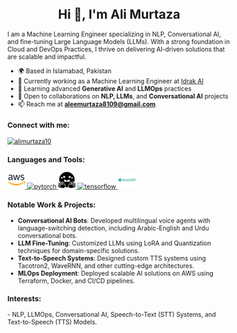 <h1 align="center">Hi 👋, I'm Ali Murtaza</h1>
I am a Machine Learning Engineer specializing in NLP, Conversational AI, and fine-tuning Large Language Models (LLMs). With a strong foundation in Cloud and DevOps Practices, I thrive on delivering AI-driven solutions that are scalable and impactful.

- 🌍 Based in Islamabad, Pakistan  
- 🔭 Currently working as a Machine Learning Engineer at [Idrak AI](https://idrakai.com/)  
- 🌱 Learning advanced **Generative AI** and **LLMOps** practices  
- 🤝 Open to collaborations on **NLP, LLMs**, and **Conversational AI** projects  
- 📫 Reach me at **aleemurtaza8109@gmail.com**  

<h3 align="left">Connect with me:</h3>
<p align="left">
  <a href="https://linkedin.com/in/alimurtaza10" target="blank"><img align="center" src="https://raw.githubusercontent.com/rahuldkjain/github-profile-readme-generator/master/src/images/icons/Social/linked-in-alt.svg" alt="alimurtaza10" height="30" width="40" /></a
</p>

<h3 align="left">Languages and Tools:</h3>
<p align="left">
  <a href="https://aws.amazon.com" target="_blank" rel="noreferrer"> <img src="https://raw.githubusercontent.com/devicons/devicon/master/icons/amazonwebservices/amazonwebservices-original-wordmark.svg" alt="aws" width="40" height="40"/> </a>
  <a href="https://pytorch.org/" target="_blank" rel="noreferrer"> <img src="https://www.vectorlogo.zone/logos/pytorch/pytorch-icon.svg" alt="pytorch" width="40" height="40"/> </a>
  <a href="https://huggingface.co/" target="_blank" rel="noreferrer"> <img src="https://raw.githubusercontent.com/simple-icons/simple-icons/develop/icons/huggingface.svg" alt="huggingface" width="40" height="40"/> </a>
  <a href="https://www.tensorflow.org" target="_blank" rel="noreferrer"> <img src="https://www.vectorlogo.zone/logos/tensorflow/tensorflow-icon.svg" alt="tensorflow" width="40" height="40"/> </a>
  <a href="https://www.fastapi.tiangolo.com" target="_blank" rel="noreferrer"> <img src="https://raw.githubusercontent.com/devicons/devicon/master/icons/fastapi/fastapi-original-wordmark.svg" alt="fastapi" width="40" height="40"/> </a>

</p>

<h3 align="left">Notable Work & Projects:</h3>
<ul>
  <li><strong>Conversational AI Bots</strong>: Developed multilingual voice agents with language-switching detection, including Arabic-English and Urdu conversational bots.</li>
  <li><strong>LLM Fine-Tuning</strong>: Customized LLMs using LoRA and Quantization techniques for domain-specific solutions.</li>
  <li><strong>Text-to-Speech Systems</strong>: Designed custom TTS systems using Tacotron2, WaveRNN, and other cutting-edge architectures.</li>
  <li><strong>MLOps Deployment</strong>: Deployed scalable AI solutions on AWS using Terraform, Docker, and CI/CD pipelines.</li>
</ul>


<h3 align="left">Interests:</h3>
- NLP, LLMOps, Conversational AI, Speech-to-Text (STT) Systems, and Text-to-Speech (TTS) Models.  
